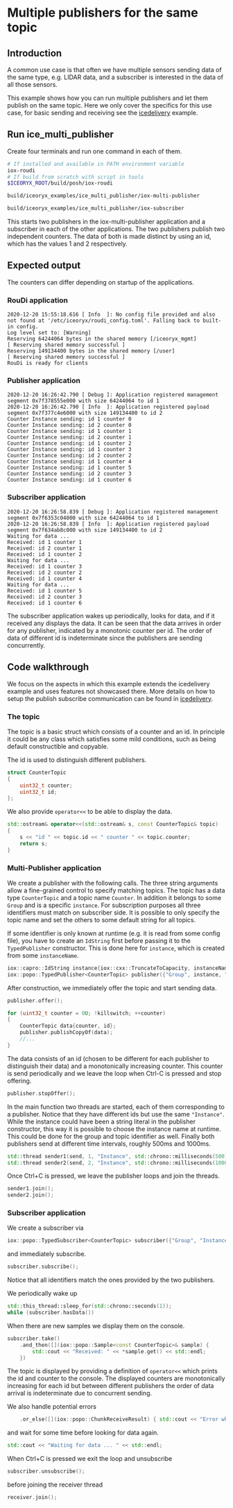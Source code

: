 # Multiple publishers for the same topic

## Introduction
A common use case is that often we have multiple sensors sending data of the same type, e.g. LIDAR data, and a subscriber is interested in the data of all those sensors. 

This example shows how you can run multiple publishers and let them publish on the same topic. 
Here we only cover the specifics for this use case, for basic sending and receiving see the 
 [icedelivery](../icedelivery/README.md) example.
## Run ice_multi_publisher

Create four terminals and run one command in each of them. 
```sh
# If installed and available in PATH environment variable
iox-roudi
# If build from scratch with script in tools
$ICEORYX_ROOT/build/posh/iox-roudi

build/iceoryx_examples/ice_multi_publisher/iox-multi-publisher

build/iceoryx_examples/ice_multi_publisher/iox-subscriber
```

This starts two publishers in the iox-multi-publisher application and 
a subscriber in each of the other applications. The two publishers publish two independent counters. The data of both is made distinct by using an id, which has the values 1 and 2 respectively. 
## Expected output

The counters can differ depending on startup of the applications.

### RouDi application
```
2020-12-20 15:55:18.616 [ Info  ]: No config file provided and also not found at '/etc/iceoryx/roudi_config.toml'. Falling back to built-in config.
Log level set to: [Warning]
Reserving 64244064 bytes in the shared memory [/iceoryx_mgmt]
[ Reserving shared memory successful ]
Reserving 149134400 bytes in the shared memory [/user]
[ Reserving shared memory successful ]
RouDi is ready for clients
```

### Publisher application
```
2020-12-20 16:26:42.790 [ Debug ]: Application registered management segment 0x7f378555e000 with size 64244064 to id 1
2020-12-20 16:26:42.790 [ Info  ]: Application registered payload segment 0x7f377c4e6000 with size 149134400 to id 2
Counter Instance sending: id 1 counter 0
Counter Instance sending: id 2 counter 0
Counter Instance sending: id 1 counter 1
Counter Instance sending: id 2 counter 1
Counter Instance sending: id 1 counter 2
Counter Instance sending: id 1 counter 3
Counter Instance sending: id 2 counter 2
Counter Instance sending: id 1 counter 4
Counter Instance sending: id 1 counter 5
Counter Instance sending: id 2 counter 3
Counter Instance sending: id 1 counter 6
```

### Subscriber application
```
2020-12-20 16:26:58.839 [ Debug ]: Application registered management segment 0x7f6353c04000 with size 64244064 to id 1
2020-12-20 16:26:58.839 [ Info  ]: Application registered payload segment 0x7f634ab8c000 with size 149134400 to id 2
Waiting for data ...
Received: id 1 counter 1
Received: id 2 counter 1
Received: id 1 counter 2
Waiting for data ...
Received: id 1 counter 3
Received: id 2 counter 2
Received: id 1 counter 4
Waiting for data ...
Received: id 1 counter 5
Received: id 2 counter 3
Received: id 1 counter 6
```

The subscriber application wakes up periodically, looks for data, and if it received any displays the data. It can be seen that the data arrives in order for any publisher, indicated by a monotonic counter per id. The order of data of different id is indeterminate since the publishers are sending concurrently.

## Code walkthrough

We focus on the aspects in which this example extends the icedelivery example and uses features not showcased there. More details on how to setup the publish subscribe communication can be found in [icedelivery](../icedelivery/README.md).

### The topic

The topic is a basic struct which consists of a counter and an id. In principle it could be any class which satisfies some mild conditions, such as being default constructible and copyable.

The id is used to distinguish different publishers.
```cpp
struct CounterTopic
{
    uint32_t counter;
    uint32_t id;
};
```

We also provide ``operator<<`` to be able to display the data.
```cpp
std::ostream& operator<<(std::ostream& s, const CounterTopic& topic)
{
    s << "id " << topic.id << " counter " << topic.counter;
    return s;
}
```

### Multi-Publisher application

We create a publisher with the following calls. The three string arguments allow a fine-grained control
to specify matching topics. The topic has a data type ``CounterTopic`` and a topic name 
``Counter``. In addition it belongs to some ``Group`` and is a specific ``instance``. For subscription purposes all three identifiers must match on subscriber side. It is possible to only specify the topic name and set the others to some default string for all topics.

If some identifier is only known at runtime (e.g. it is read from some config file), you have to create an ``IdString`` first before passing it to the ``TypedPublisher`` constructor. This is done here for ``instance``, which is created from some ``instanceName``. 

```cpp
iox::capro::IdString instance{iox::cxx::TruncateToCapacity, instanceName};
iox::popo::TypedPublisher<CounterTopic> publisher({"Group", instance, "Counter"});
```

After construction, we immediately offer the topic and start sending data.
```cpp
publisher.offer();

for (uint32_t counter = 0U; !killswitch; ++counter)
{
    CounterTopic data{counter, id};
    publisher.publishCopyOf(data);
    //...
}
```

The data consists of an id (chosen to be different for each publisher to distinguish their data) and a monotonically increasing counter. This counter is send periodically and we leave the loop when Ctrl-C is pressed and stop offering.
```cpp
publisher.stopOffer();
```

In the main function two threads are started, each of them corresponding to a publisher.
Notice that they have different ids but use the same ``"Instance"``. While the instance could have been a string literal in the publisher constructor, this way it is possible to choose the instance name at runtime. This could be done for the group and topic identifier as well. Finally both publishers send at different time intervals, roughly 500ms and 1000ms.
```cpp
std::thread sender1(send, 1, "Instance", std::chrono::milliseconds(500));
std::thread sender2(send, 2, "Instance", std::chrono::milliseconds(1000));
```

Once Ctrl+C is pressed, we leave the publisher loops and join the threads.
```cpp
sender1.join();
sender2.join();
```

### Subscriber application

We create a subscriber via
```cpp
iox::popo::TypedSubscriber<CounterTopic> subscriber({"Group", "Instance", "Counter"});
```

and immediately subscribe.
```cpp
subscriber.subscribe();
```

Notice that all identifiers match the ones provided by the two publishers.

We periodically wake up
```cpp
std::this_thread::sleep_for(std::chrono::seconds(1));
while (subscriber.hasData())
```

When there are new samples we display them on the console.
```cpp
subscriber.take()
    .and_then([](iox::popo::Sample<const CounterTopic>& sample) {
        std::cout << "Received: " << *sample.get() << std::endl;
    })
```

The topic is displayed by providing a definition of ``operator<<`` which prints the id and counter to the console.
The displayed counters are monotonically increasing for each id but between different publishers the order of data arrival is indeterminate due to concurrent sending.

We also handle potential errors
```cpp
    .or_else([](iox::popo::ChunkReceiveResult) { std::cout << "Error while receiving." << std::endl; });
```

and wait for some time before looking for data again.
```cpp
std::cout << "Waiting for data ... " << std::endl;
```

When Ctrl+C is pressed we exit the loop and unsubscribe
```cpp
subscriber.unsubscribe();
```

before joining the receiver thread
```cpp
receiver.join();
```
